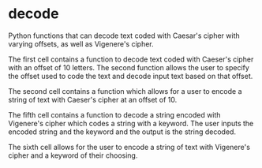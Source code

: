 # decode
Python functions that can decode text coded with Caesar's cipher with varying offsets, as well as Vigenere's cipher.

The first cell contains a function to decode text coded with Caeser's cipher with an offset of 10 letters.  The second function allows the user to specify the offset used to code the text and decode input text based on that offset.

The second cell contains a function which allows for a user to encode a string of text with Caeser's cipher at an offset of 10.

The fifth cell contains a function to decode a string encoded with Vigenere's cipher which codes a string with a keyword.  The user inputs the encoded string and the keyword and the output is the string decoded.

The sixth cell allows for the user to encode a string of text with Vigenere's cipher and a keyword of their choosing.
